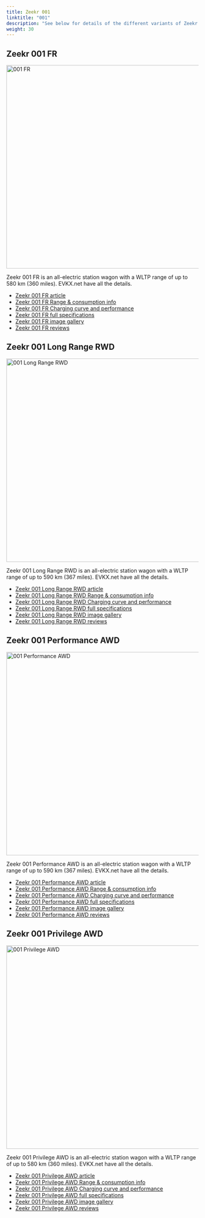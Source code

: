```yaml
---
title: Zeekr 001
linktitle: "001"
description: "See below for details of the different variants of Zeekr 001"
weight: 30
---
```

## Zeekr 001 FR

<a href="/models/zeekr/001/001_fr/"><img src="https://media.evkx.net/multimedia/models/zeekr/001/001_fr/main_1_st.jpeg" width="800" height="533" alt="001 FR" ></a>

Zeekr 001 FR is an all-electric station wagon with a WLTP range of up to 580 km (360 miles). EVKX.net have all the details. 

- [Zeekr 001 FR article](/models/zeekr/001/001_fr/)
- [Zeekr 001 FR Range & consumption info](/models/zeekr/001/001_fr/rangeandconsumption)
- [Zeekr 001 FR Charging curve and performance](/models/zeekr/001/001_fr/chargingcurve)
- [Zeekr 001 FR full specifications](/models/zeekr/001/001_fr/specifications)
- [Zeekr 001 FR image gallery](/models/zeekr/001/001_fr/gallery)
- [Zeekr 001 FR reviews](/models/zeekr/001/001_fr/reviews)

## Zeekr 001 Long Range RWD

<a href="/models/zeekr/001/001_long_range_rwd/"><img src="https://media.evkx.net/multimedia/models/zeekr/001/001_long_range_rwd/main_1_st.jpg" width="800" height="533" alt="001 Long Range RWD" ></a>

Zeekr 001 Long Range RWD is an all-electric station wagon with a WLTP range of up to 590 km (367 miles). EVKX.net have all the details. 

- [Zeekr 001 Long Range RWD article](/models/zeekr/001/001_long_range_rwd/)
- [Zeekr 001 Long Range RWD Range & consumption info](/models/zeekr/001/001_long_range_rwd/rangeandconsumption)
- [Zeekr 001 Long Range RWD Charging curve and performance](/models/zeekr/001/001_long_range_rwd/chargingcurve)
- [Zeekr 001 Long Range RWD full specifications](/models/zeekr/001/001_long_range_rwd/specifications)
- [Zeekr 001 Long Range RWD image gallery](/models/zeekr/001/001_long_range_rwd/gallery)
- [Zeekr 001 Long Range RWD reviews](/models/zeekr/001/001_long_range_rwd/reviews)

## Zeekr 001 Performance AWD

<a href="/models/zeekr/001/001_performance_awd/"><img src="https://media.evkx.net/multimedia/models/zeekr/001/001_performance_awd/main_1_st.jpg" width="800" height="533" alt="001 Performance AWD" ></a>

Zeekr 001 Performance AWD is an all-electric station wagon with a WLTP range of up to 590 km (367 miles). EVKX.net have all the details. 

- [Zeekr 001 Performance AWD article](/models/zeekr/001/001_performance_awd/)
- [Zeekr 001 Performance AWD Range & consumption info](/models/zeekr/001/001_performance_awd/rangeandconsumption)
- [Zeekr 001 Performance AWD Charging curve and performance](/models/zeekr/001/001_performance_awd/chargingcurve)
- [Zeekr 001 Performance AWD full specifications](/models/zeekr/001/001_performance_awd/specifications)
- [Zeekr 001 Performance AWD image gallery](/models/zeekr/001/001_performance_awd/gallery)
- [Zeekr 001 Performance AWD reviews](/models/zeekr/001/001_performance_awd/reviews)

## Zeekr 001 Privilege AWD

<a href="/models/zeekr/001/001_privilege_awd/"><img src="https://media.evkx.net/multimedia/models/zeekr/001/001_privilege_awd/main_1_st.jpg" width="800" height="533" alt="001 Privilege AWD" ></a>

Zeekr 001 Privilege AWD is an all-electric station wagon with a WLTP range of up to 580 km (360 miles). EVKX.net have all the details. 

- [Zeekr 001 Privilege AWD article](/models/zeekr/001/001_privilege_awd/)
- [Zeekr 001 Privilege AWD Range & consumption info](/models/zeekr/001/001_privilege_awd/rangeandconsumption)
- [Zeekr 001 Privilege AWD Charging curve and performance](/models/zeekr/001/001_privilege_awd/chargingcurve)
- [Zeekr 001 Privilege AWD full specifications](/models/zeekr/001/001_privilege_awd/specifications)
- [Zeekr 001 Privilege AWD image gallery](/models/zeekr/001/001_privilege_awd/gallery)
- [Zeekr 001 Privilege AWD reviews](/models/zeekr/001/001_privilege_awd/reviews)

